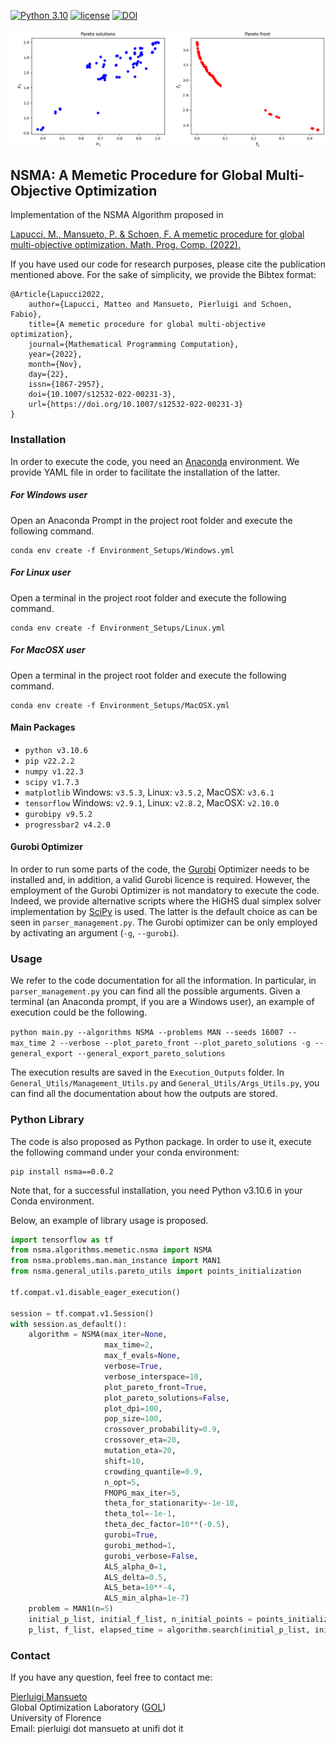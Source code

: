 [![Python 3.10](https://img.shields.io/badge/python-3.10.6-blue.svg)](https://www.python.org/downloads/release/python-3106/)
[![license](https://img.shields.io/badge/license-apache_2.0-orange.svg)](https://opensource.org/licenses/Apache-2.0)
[![DOI](https://zenodo.org/badge/562917525.svg)](https://zenodo.org/badge/latestdoi/562917525)

![Alt Text](README_Front_Image.gif)
## NSMA: A Memetic Procedure for Global Multi-Objective Optimization

Implementation of the NSMA Algorithm proposed in

[Lapucci, M., Mansueto, P. & Schoen, F. A memetic procedure for global multi-objective optimization. Math. Prog. Comp. (2022).](
https://doi.org/10.1007/s12532-022-00231-3)

If you have used our code for research purposes, please cite the publication mentioned above.
For the sake of simplicity, we provide the Bibtex format:

```
@Article{Lapucci2022,
    author={Lapucci, Matteo and Mansueto, Pierluigi and Schoen, Fabio},
    title={A memetic procedure for global multi-objective optimization},
    journal={Mathematical Programming Computation},
    year={2022},
    month={Nov},
    day={22},
    issn={1867-2957},
    doi={10.1007/s12532-022-00231-3},
    url={https://doi.org/10.1007/s12532-022-00231-3}
}
```

### Installation

In order to execute the code, you need an [Anaconda](https://www.anaconda.com/) environment. We provide YAML file in order to facilitate the installation of the latter.

##### For Windows user

Open an Anaconda Prompt in the project root folder and execute the following command.

```
conda env create -f Environment_Setups/Windows.yml
```

##### For Linux user

Open a terminal in the project root folder and execute the following command.

```
conda env create -f Environment_Setups/Linux.yml
```

##### For MacOSX user

Open a terminal in the project root folder and execute the following command.

```
conda env create -f Environment_Setups/MacOSX.yml
```

#### Main Packages

* ```python v3.10.6```
* ```pip v22.2.2```
* ```numpy v1.22.3```
* ```scipy v1.7.3```
* ```matplotlib``` Windows: ```v3.5.3```, Linux: ```v3.5.2```, MacOSX: ```v3.6.1```
* ```tensorflow``` Windows: ```v2.9.1```, Linux: ```v2.8.2```, MacOSX: ```v2.10.0```
* ```gurobipy v9.5.2```
* ```progressbar2 v4.2.0```

#### Gurobi Optimizer

In order to run some parts of the code, the [Gurobi](https://www.gurobi.com/) Optimizer needs to be installed and, in addition, a valid Gurobi licence is required. 
However, the employment of the Gurobi Optimizer is not mandatory to execute the code. 
Indeed, we provide alternative scripts where the HiGHS dual simplex solver implementation by [SciPy](https://scipy.org/) is used. The latter is the default choice as can be seen in ```parser_management.py```. 
The Gurobi optimizer can be only employed by activating an argument (```-g```, ```--gurobi```). 

### Usage

We refer to the code documentation for all the information. In particular, in ```parser_management.py``` you can find all the possible arguments.
Given a terminal (an Anaconda prompt, if you are a Windows user), an example of execution could be the following.

```python main.py --algorithms NSMA --problems MAN --seeds 16007 --max_time 2 --verbose --plot_pareto_front --plot_pareto_solutions -g --general_export --general_export_pareto_solutions```

The execution results are saved in the ```Execution_Outputs``` folder. In ```General_Utils/Management_Utils.py``` and ```General_Utils/Args_Utils.py```, you can find all the documentation about how the outputs are stored.

### Python Library

The code is also proposed as Python package. In order to use it, execute the following command under your conda environment:

```
pip install nsma==0.0.2
```

Note that, for a successful installation, you need Python v3.10.6 in your Conda environment.

Below, an example of library usage is proposed.

```python
import tensorflow as tf
from nsma.algorithms.memetic.nsma import NSMA
from nsma.problems.man.man_instance import MAN1
from nsma.general_utils.pareto_utils import points_initialization

tf.compat.v1.disable_eager_execution()

session = tf.compat.v1.Session()
with session.as_default():
    algorithm = NSMA(max_iter=None, 
                     max_time=2, 
                     max_f_evals=None, 
                     verbose=True, 
                     verbose_interspace=10, 
                     plot_pareto_front=True, 
                     plot_pareto_solutions=False, 
                     plot_dpi=100, 
                     pop_size=100, 
                     crossover_probability=0.9, 
                     crossover_eta=20, 
                     mutation_eta=20, 
                     shift=10, 
                     crowding_quantile=0.9, 
                     n_opt=5, 
                     FMOPG_max_iter=5, 
                     theta_for_stationarity=-1e-10, 
                     theta_tol=-1e-1, 
                     theta_dec_factor=10**(-0.5), 
                     gurobi=True, 
                     gurobi_method=1, 
                     gurobi_verbose=False, 
                     ALS_alpha_0=1, 
                     ALS_delta=0.5, 
                     ALS_beta=10**-4, 
                     ALS_min_alpha=1e-7)
    problem = MAN1(n=5)
    initial_p_list, initial_f_list, n_initial_points = points_initialization(problem, 'hyper', 5)
    p_list, f_list, elapsed_time = algorithm.search(initial_p_list, initial_f_list, problem)
```

### Contact

If you have any question, feel free to contact me:

[Pierluigi Mansueto](https://webgol.dinfo.unifi.it/pierluigi-mansueto/)<br>
Global Optimization Laboratory ([GOL](https://webgol.dinfo.unifi.it/))<br>
University of Florence<br>
Email: pierluigi dot mansueto at unifi dot it
